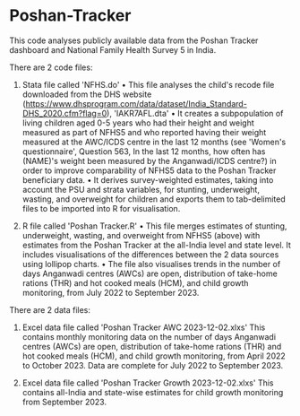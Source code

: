# Poshan-Tracker
This code analyses publicly available data from the Poshan Tracker dashboard and National Family Health Survey 5 in India.

There are 2 code files:
1.	Stata file called 'NFHS.do'
•	This file analyses the child's recode file downloaded from the DHS website (https://www.dhsprogram.com/data/dataset/India_Standard-DHS_2020.cfm?flag=0), 'IAKR7AFL.dta'
•	It creates a subpopulation of living children aged 0-5 years who had their height and weight measured as part of NFHS5 and who reported having their weight measured at the AWC/ICDS centre in the last 12 months (see 'Women's questionnaire', Question 563, In the last 12 months, how often has (NAME)'s weight been measured by the Anganwadi/ICDS centre?) in order to improve comparability of NFHS5 data to the Poshan Tracker beneficiary data.
•	It derives survey-weighted estimates, taking into account the PSU and strata variables, for stunting, underweight, wasting, and overweight for children and exports them to tab-delimited files to be imported into R for visualisation.

2.	R file called 'Poshan Tracker.R'
•	This file merges estimates of stunting, underweight, wasting, and overweight from NFHS5 (above) with estimates from the Poshan Tracker at the all-India level and state level. It includes visualisations of the differences between the 2 data sources using lollipop charts.
•	The file also visualises trends in the number of days Anganwadi centres (AWCs) are open, distribution of take-home rations (THR) and hot cooked meals (HCM), and child growth monitoring, from July 2022 to September 2023.

There are 2 data files:
1. Excel data file called 'Poshan Tracker AWC 2023-12-02.xlxs'
   This contains monthly monitoring data on the number of days Anganwadi centres (AWCs) are open, distribution of take-home rations (THR) and hot cooked meals (HCM), and child growth monitoring, from April 2022 to October 2023. Data are complete for July 2022 to September 2023.
   
2. Excel data file called 'Poshan Tracker Growth 2023-12-02.xlxs'
   This contains all-India and state-wise estimates for child growth monitoring from September 2023.
